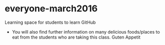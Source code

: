 # everyone-march2016
Learning space for students to learn GitHub

- You will also find further information on many delicious foods/places to eat from the students who are taking this class. Guten Appetit
